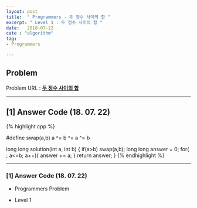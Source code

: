 ```yaml
---
layout: post
title:  " Programmers - 두 정수 사이의 합 "
excerpt: " Level 1 : 두 정수 사이의 합 "
date:   2018-07-22
cate : "algorithm"
tag:
- Programmers

---
```


## Problem 
Problem URL : **[두 정수 사이의 합](https://programmers.co.kr/learn/courses/30/lessons/12912)**

---

## [1] Answer Code (18. 07. 22)

{% highlight cpp %}

#define swap(a,b) a ^= b ^= a ^= b

long long solution(int a, int b) {
    if(a>b)
        swap(a,b);
    long long answer = 0;
    for( ; a<=b; a++){
        answer += a;
    }
    return answer;
}
{% endhighlight %}

---


### [1] Answer Code (18. 07. 22)

* Programmers Problem

* Level 1